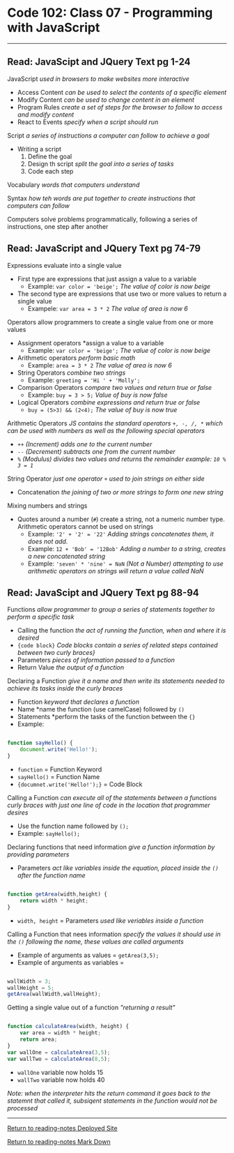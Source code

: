 # Code 102: Class 07 - Programming with JavaScript
***
## Read: JavaScipt and JQuery Text pg 1-24

JavaScript *used in browsers to make websites more interactive*

- Access Content *can be used to select the contents of a specific element*
- Modify Content *can be used to change content in an element*
- Program Rules *create a set of steps for the browser to follow to access and modify content*
- React to Events *specify when a script should run*

Script *a series of instructions a computer can follow to achieve a goal*

- Writing a script
  1. Define the goal
  2. Design th script *split the goal into a series of tasks*
  3. Code each step

Vocabulary *words that computers understand*

Syntax *how teh words are put together to create instructions that computers can follow*

Computers solve problems programmatically, following a series of instructions, one step after another

## Read: JavaScript and JQuery Text pg 74-79

Expressions evaluate into a single value

- First type are expressions that just assign a value to a variable
  - Example: `var color = 'beige';` *The value of color is now beige*
- The second type are expressions that  use two or more values to return a single value
  - Exampele: `var area = 3 * 2` *The value of area is now 6*

Operators allow programmers to create a single value from one or more values

- Assignment operators *assign a value to a variable
  - Example: `var color = 'beige';` *The value of color is now beige*
- Arithmetic operators *perform basic math*
  - Example: `area = 3 * 2` *The value of area is now 6*
- String Operators *combine two strings*
  - Example: `greeting = 'Hi ' + 'Molly';`
- Comparison Operators *compare two values and return true or false*
  - Example: `buy = 3 > 5;` *Value of buy is now false*
- Logical Operators *combine expressions and return true or false*
  - `buy = (5>3) && (2<4);` *The value of buy is now true*

Arithmetic Operators *JS contains the standard operators `+, -, /, *` which can be used with numbers as well as the following special operators*

- `++` *(Increment) adds one to the current number*
- `--` *(Decrement) subtracts one from the current number*
- `%` *(Modulus) divides two values and returns the remainder example: `10 % 3 = 1`*

String Operator *just one operator `+` used to join strings on either side*
 
- Concatenation *the joining of two or more strings to form one new string*

Mixing numbers and strings

- Quotes around a number (`#`) create a string, not a numeric number type. Arithmetic operators cannot be used on strings
  - Example: `'2' + '2' = '22'` *Adding strings concatenates them, it does not add.*
  - Example: `12 + 'Bob' = '12Bob'` *Adding a number to a string, creates a new concatenated string*
  - Example: `'seven' * 'nine' = NaN` *(Not a Number) attempting to use arithmetic operators on strings will return a value called NaN*

## Read: JavaScipt and JQuery Text pg 88-94

Functions *allow programmer to group a series of statements together to perform a specific task*

- Calling the function *the act of running the function, when and where it is desired*
- `{code block}` *Code blocks contain a series of related steps contained between two curly braces}*
- Parameters *pieces of information passed to a function*
- Return Value *the output of a function*

Declaring a Function *give it a name and then write its statements needed to achieve its tasks inside the curly braces*

- Function *keyword that declares a function*
- Name *name the function (use camelCase) followed by `()`
- Statements *perform the tasks of the function between the `{}`
- Example: 

```javascript

function sayHello() {
    document.write('Hello!');
}

```

- `function` = Function Keyword
- `sayHello()` = Function Name
- `{documnet.write('Hello!');}` = Code Block

Calling a Function *can execute all of the statements between a functions curly braces with just one line of code in the location that programmer desires*

- Use the function name followed by `();`
- Example: `sayHello();`

Declaring functions that need information *give a function information by providing parameters*
- Parameters *act like variables inside the equation, placed inside the `()` after the function name*

```javascript

function getArea(width,height) {
    return width * height;
}

```

- `width, height` = Parameters *used like veriables inside a function*

Calling a Function that nees information *specify the values it should use in the `()` following the name, these values are called arguments*

- Example of arguments as values = `getArea(3,5);`
- Example of arguments as variables = 

```javascript

wallWidth = 3;
wallHeight = 5;
getArea(wallWidth,wallHeight);

```

Getting a single value out of a function *"returning a result"*

```javascript

function calculateArea(width, height) {
    var area = width * height;
    return area;
}
var wallOne = calculateArea(3,5);
var wallTwo = calculateArea(8,5);

```

- `wallOne` variable now holds 15
- `wallTwo` variable now holds 40

*Note: when the interpreter hits the return command it goes back to the statemnt that called it, subsiqent statements in the function would not be processed*

***
[Return to reading-notes Deployed Site](https://paneks19.github.io/reading-notes/)

[Return to reading-notes Mark Down](https://github.com/paneks19/reading-notes)
